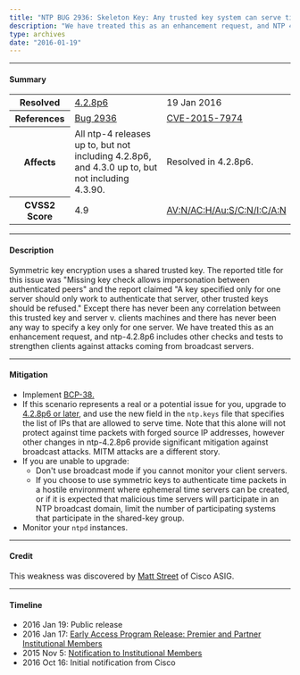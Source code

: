 ```yaml
---
title: "NTP BUG 2936: Skeleton Key: Any trusted key system can serve time"
description: "We have treated this as an enhancement request, and NTP 4.2.8p6 includes other checks and tests to strengthen clients against attacks coming from broadcast servers."
type: archives
date: "2016-01-19"
---
```


* * *

#### Summary

<table>
  <tbody>
	<tr>
		<th><b>Resolved</b></th>
		<td><a href="/support/securitynotice/4_2_8p6-release-announcement/">4.2.8p6</a></td>
		<td>19 Jan 2016</td>
	</tr>
	<tr>
		<th><b>References</b></th>
		<td><a href="https://bugs.ntp.org/show_bug.cgi?id=2936">Bug 2936</a></td>
		<td><a href="https://nvd.nist.gov/vuln/detail/CVE-2015-7974">CVE-2015-7974</a></td>
	</tr>
	<tr>
		<th><b>Affects</b></th>
		<td>All ntp-4 releases up to, but not including 4.2.8p6,<br> and 4.3.0 up to, but not including 4.3.90.</td>
		<td>Resolved in 4.2.8p6.</td>
	</tr>
	<tr>
		<th><b>CVSS2 Score</b></th>
		<td>4.9</td>
		<td><a href="https://nvd.nist.gov/vuln-metrics/cvss/v2-calculator?calculator&version=2.0&vector=(AV:N/AC:H/Au:S/C:N/I:C/A:N)">AV:N/AC:H/Au:S/C:N/I:C/A:N</a></td>
	</tr>	
  </tbody>	
</table>

* * *
    
#### Description 

Symmetric key encryption uses a shared trusted key. The reported title for this issue was "Missing key check allows impersonation between authenticated peers" and the report claimed "A key specified only for one server should only work to authenticate that server, other trusted keys should be refused." Except there has never been any correlation between this trusted key and server v. clients machines and there has never been any way to specify a key only for one server. We have treated this as an enhancement request, and ntp-4.2.8p6 includes other checks and tests to strengthen clients against attacks coming from broadcast servers.

* * *
    
#### Mitigation

* Implement [BCP-38.](http://www.bcp38.info/index.php/Main_Page)
* If this scenario represents a real or a potential issue for you, upgrade to [4.2.8p6 or later](https://downloads.nwtime.org/ntp/4.2.8/), and use the new field in the `ntp.keys` file that specifies the list of IPs that are allowed to serve time. Note that this alone will not protect against time packets with forged source IP addresses, however other changes in ntp-4.2.8p6 provide significant mitigation against broadcast attacks. MITM attacks are a different story.
* If you are unable to upgrade:
  * Don't use broadcast mode if you cannot monitor your client servers.
  * If you choose to use symmetric keys to authenticate time packets in a hostile environment where ephemeral time servers can be created, or if it is expected that malicious time servers will participate in an NTP broadcast domain, limit the number of participating systems that participate in the shared-key group. 
* Monitor your `ntpd` instances. 

* * *

#### Credit

This weakness was discovered by [Matt Street](mailto:mastreet@cisco.com) of Cisco ASIG.

* * *

#### Timeline

* 2016 Jan 19: Public release
* 2016 Jan 17: [Early Access Program Release: Premier and Partner Institutional Members](https://www.nwtime.org/membership/benefits/)
* 2015 Nov 5: [Notification to Institutional Members](https://www.nwtime.org/membership/benefits/)
* 2016 Oct 16: Initial notification from Cisco